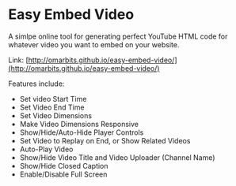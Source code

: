 # Easy Embed Video
 
 A simlpe online tool for generating perfect YouTube HTML code for whatever video you want to embed on your website.
 
 Link:
 [http://omarbits.github.io/easy-embed-video/](http://omarbits.github.io/easy-embed-video/)
 
 Features include:
 - Set video Start Time
 - Set Video End Time
 - Set Video Dimensions
 - Make Video Dimensions Responsive
 - Show/Hide/Auto-Hide Player Controls
 - Set Video to Replay on End, or Show Related Videos
 - Auto-Play Video
 - Show/Hide Video Title and Video Uploader (Channel Name)
 - Show/Hide Closed Caption
 - Enable/Disable Full Screen
 
 
 
